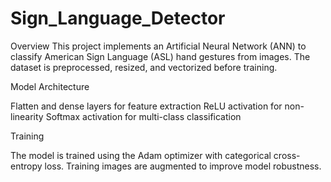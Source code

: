 # Sign_Language_Detector

Overview
This project implements an Artificial Neural Network (ANN) to classify American Sign Language (ASL) hand gestures from images. The dataset is preprocessed, resized, and vectorized before training.

Model Architecture

Flatten and dense layers for feature extraction
ReLU activation for non-linearity
Softmax activation for multi-class classification

Training

The model is trained using the Adam optimizer with categorical cross-entropy loss. Training images are augmented to improve model robustness.
